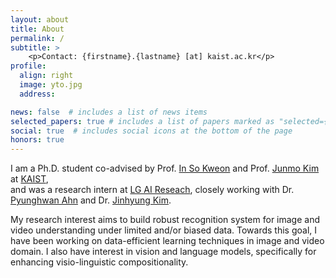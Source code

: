 ```yaml
---
layout: about
title: About
permalink: /
subtitle: >
    <p>Contact: {firstname}.{lastname} [at] kaist.ac.kr</p>
profile:
  align: right
  image: yto.jpg
  address: 

news: false  # includes a list of news items
selected_papers: true # includes a list of papers marked as "selected={true}"
social: true  # includes social icons at the bottom of the page
honors: true
---
```


<p>I am a Ph.D. student co-advised by Prof. <a href="http://rcv.kaist.ac.kr/" target="_blank">In So Kweon</a> and Prof. <a href="https://siit.kaist.ac.kr/" target="_blank">Junmo Kim</a> at <a href="https://kaist.ac.kr/en/" target="_blank">KAIST</a>, <br />and was a research intern at <a href="https://www.lgresearch.ai/" target="_blank">LG AI Reseach</a>, closely working with Dr. <a href="https://scholar.google.com/citations?user=-__ECRsAAAAJ&hl=en" target="_blank">Pyunghwan Ahn</a> and Dr. <a href="https://scholar.google.com/citations?user=HPd_1LMAAAAJ&hl=en" target="_blank">Jinhyung Kim</a>.
</p> 

<p>My research interest aims to build robust recognition system for image and video understanding under limited and/or biased data. Towards this goal, I have been working on data-efficient learning techniques in image and video domain. I also have interest in vision and language models, specifically for enhancing visio-linguistic compositionality. 
</p>